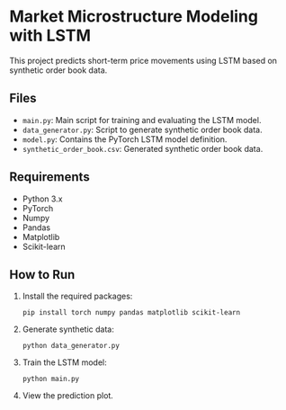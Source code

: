 # Market Microstructure Modeling with LSTM

This project predicts short-term price movements using LSTM based on synthetic order book data.

## Files
- `main.py`: Main script for training and evaluating the LSTM model.
- `data_generator.py`: Script to generate synthetic order book data.
- `model.py`: Contains the PyTorch LSTM model definition.
- `synthetic_order_book.csv`: Generated synthetic order book data.

## Requirements
- Python 3.x
- PyTorch
- Numpy
- Pandas
- Matplotlib
- Scikit-learn

## How to Run

1. Install the required packages:

    ```
    pip install torch numpy pandas matplotlib scikit-learn
    ```

2. Generate synthetic data:

    ```
    python data_generator.py
    ```

3. Train the LSTM model:

    ```
    python main.py
    ```

4. View the prediction plot.
